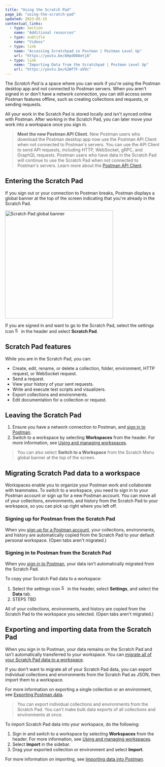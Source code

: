 ```yaml
---
title: "Using the Scratch Pad"
page_id: "using-the-scratch-pad"
updated: 2023-05-15
contextual_links:
  - type: section
    name: "Additional resources"
  - type: subtitle
    name: "Videos"
  - type: link
    name: "Accessing Scratchpad in Postman | Postman Level Up"
    url: "https://youtu.be/AHpdO8AetjA"
  - type: link
    name: "Importing Data from the Scratchpad | Postman Level Up"
    url: "https://youtu.be/GZWf7F-aVDc"
---
```


The _Scratch Pad_ is a space where you can work if you're using the Postman desktop app and not connected to Postman servers. When you aren't signed in or don't have a network connection, you can still access some Postman features offline, such as creating collections and requests, or sending requests.

All your work in the Scratch Pad is stored locally and isn't synced online with Postman. After working in the Scratch Pad, you can later move your work into a workspace once you sign in.

> **Meet the new Postman API Client.** New Postman users who download the Postman desktop app now use the Postman API Client when not connected to Postman's servers. You can use the API Client to send API requests, including HTTP, WebSocket, gRPC, and GraphQL requests. Postman users who have data in the Scratch Pad will continue to use the Scratch Pad when not connected to Postman's servers. Learn more about the [Postman API Client](/docs/getting-started/using-api-client/).

## Entering the Scratch Pad

If you sign out or your connection to Postman breaks, Postman displays a global banner at the top of the screen indicating that you're already in the Scratch Pad.

<img alt="Scratch Pad global banner" src="https://assets.postman.com/postman-docs/scratch-pad-notice.jpg" width="350px" />

If you are signed in and want to go to the Scratch Pad, select the settings icon <img alt="Settings icon" src="https://assets.postman.com/postman-docs/icon-settings-v9.jpg#icon" width="16px"> in the header and select **Scratch Pad**.

## Scratch Pad features

While you are in the Scratch Pad, you can:

* Create, edit, rename, or delete a collection, folder, environment, HTTP request, or WebSocket request.
* Send a request.
* View your history of your sent requests.
* Write and execute test scripts and visualizers.
* Export collections and environments.
* Edit documentation for a collection or request.

## Leaving the Scratch Pad

1. Ensure you have a network connection to Postman, and [sign in to Postman](/docs/getting-started/postman-account/#signing-in-to-postman).
1. Switch to a workspace by selecting **Workspaces** from the header. For more information, see [Using and managing workspaces](/docs/collaborating-in-postman/using-workspaces/managing-workspaces/).

> You can also select **Switch to a Workspace** from the Scratch Menu global banner at the top of the screen.

## Migrating Scratch Pad data to a workspace

Workspaces enable you to organize your Postman work and collaborate with teammates. To switch to a workspace, you need to sign in to your Postman account or sign up for a new Postman account. You can move all of your collections, environments, and history from the Scratch Pad to your workspace, so you can pick up right where you left off.

### Signing up for Postman from the Scratch Pad

When you [sign up for a Postman account](/docs/getting-started/postman-account/#signing-up-for-a-postman-account), your collections, environments, and history are automatically copied from the Scratch Pad to your default personal workspace. (Open tabs aren't migrated.)

### Signing in to Postman from the Scratch Pad

When you [sign in to Postman](/docs/getting-started/postman-account/#signing-in-to-postman), your data isn't automatically migrated from the Scratch Pad.

To copy your Scratch Pad data to a workspace:

1. Select the settings icon <img alt="Settings icon" src="https://assets.postman.com/postman-docs/icon-settings-v9.jpg#icon" width="16px"> in the header, select **Settings**, and select the **Data** tab.
1. STEPS TBD

All of your collections, environments, and history are copied from the Scratch Pad to the workspace you selected. (Open tabs aren't migrated.)

## Exporting and importing data from the Scratch Pad

When you sign in to Postman, your data remains on the Scratch Pad and isn't automatically transferred to your workspace. You can [migrate all of your Scratch Pad data to a workspace](#migrating-scratch-pad-data-to-a-workspace).

If you don't want to migrate all of your Scratch Pad data, you can export individual collections and environments from the Scratch Pad as JSON, then import them to a workspace.

For more information on exporting a single collection or an environment, see [Exporting Postman data](/docs/getting-started/importing-and-exporting-data/#exporting-postman-data).

> You can export individual collections and environments from the Scratch Pad. You can't make bulk data exports of all collections and environments at once.

To import Scratch Pad data into your workspace, do the following:

1. Sign in and switch to a workspace by selecting **Workspaces** from the header. For more information, see [Using and managing workspaces](/docs/collaborating-in-postman/using-workspaces/managing-workspaces/).
1. Select **Import** in the sidebar.
1. Drag your exported collection or environment and select **Import**.

For more information on importing, see [Importing data into Postman](/docs/getting-started/importing-and-exporting-data/#importing-data-into-postman).
